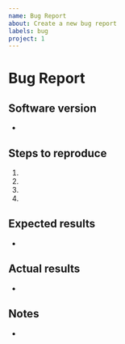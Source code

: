```yaml
---
name: Bug Report
about: Create a new bug report
labels: bug
project: 1
---
```


# Bug Report

## Software version

*

## Steps to reproduce
1.
2.
3.
4.

## Expected results

*

## Actual results

*

## Notes

*
